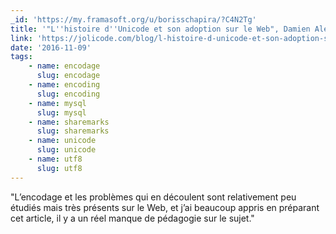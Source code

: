 ```yaml
---
_id: 'https://my.framasoft.org/u/borisschapira/?C4N2Tg'
title: '"L''histoire d''Unicode et son adoption sur le Web", Damien Alexandre'
link: 'https://jolicode.com/blog/l-histoire-d-unicode-et-son-adoption-sur-le-web'
date: '2016-11-09'
tags:
    - name: encodage
      slug: encodage
    - name: encoding
      slug: encoding
    - name: mysql
      slug: mysql
    - name: sharemarks
      slug: sharemarks
    - name: unicode
      slug: unicode
    - name: utf8
      slug: utf8
---
```


<div class="markdown"><p>&quot;L’encodage et les problèmes qui en découlent sont relativement peu étudiés mais très présents sur le Web, et j’ai beaucoup appris en préparant cet article, il y a un réel manque de pédagogie sur le sujet.&quot;
</p></div>

